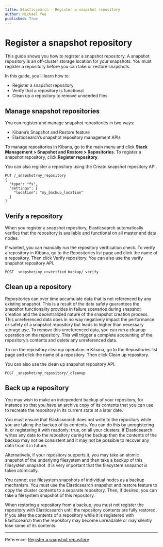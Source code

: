 ```yaml
---
title: Elasticsearch - Register a snapshot repository
author: Michael Yee
published: True
---
```



# Register a snapshot repository

This guide shows you how to register a snapshot repository. A snapshot repository is an off-cluster storage location for your snapshots. You must register a repository before you can take or restore snapshots.

In this guide, you’ll learn how to:

- Register a snapshot repository
- Verify that a repository is functional
- Clean up a repository to remove unneeded files

## Manage snapshot repositories

You can register and manage snapshot repositories in two ways:

- Kibana’s Snapshot and Restore feature
- Elasticsearch’s snapshot repository management APIs

To manage repositories in Kibana, go to the main menu and click **Stack Management > Snapshot and Restore > Repositories**. To register a snapshot repository, click **Register repository**.

You can also register a repository using the Create snapshot repository API.

```
PUT /_snapshot/my_repository
{
  "type": "fs",
  "settings": {
    "location": "my_backup_location"
  }
}
```

## Verify a repository

When you register a snapshot repository, Elasticsearch automatically verifies that the repository is available and functional on all master and data nodes.

If wanted, you can manually run the repository verification check. To verify a repository in Kibana, go to the Repositories list page and click the name of a repository. Then click Verify repository. You can also use the verify snapshot repository API.

```POST _snapshot/my_unverified_backup/_verify```

## Clean up a repository

Repositories can over time accumulate data that is not referenced by any existing snapshot. This is a result of the data safety guarantees the snapshot functionality provides in failure scenarios during snapshot creation and the decentralized nature of the snapshot creation process. This unreferenced data does in no way negatively impact the performance or safety of a snapshot repository but leads to higher than necessary storage use. To remove this unreferenced data, you can run a cleanup operation on the repository. This will trigger a complete accounting of the repository’s contents and delete any unreferenced data.

To run the repository cleanup operation in Kibana, go to the Repositories list page and click the name of a repository. Then click Clean up repository.

You can also use the clean up snapshot repository API.

```POST _snapshot/my_repository/_cleanup```

## Back up a repository

You may wish to make an independent backup of your repository, for instance so that you have an archive copy of its contents that you can use to recreate the repository in its current state at a later date.

You must ensure that Elasticsearch does not write to the repository while you are taking the backup of its contents. You can do this by unregistering it, or registering it with readonly: true, on all your clusters. If Elasticsearch writes any data to the repository during the backup then the contents of the backup may not be consistent and it may not be possible to recover any data from it in future.

Alternatively, if your repository supports it, you may take an atomic snapshot of the underlying filesystem and then take a backup of this filesystem snapshot. It is very important that the filesystem snapshot is taken atomically.

You cannot use filesystem snapshots of individual nodes as a backup mechanism. You must use the Elasticsearch snapshot and restore feature to copy the cluster contents to a separate repository. Then, if desired, you can take a filesystem snapshot of this repository.

When restoring a repository from a backup, you must not register the repository with Elasticsearch until the repository contents are fully restored. If you alter the contents of a repository while it is registered with Elasticsearch then the repository may become unreadable or may silently lose some of its contents.


---

Reference: [Register a snapshot repository](https://www.elastic.co/guide/en/elasticsearch/reference/current/snapshots-register-repository.html#self-managed-repo-types) 
